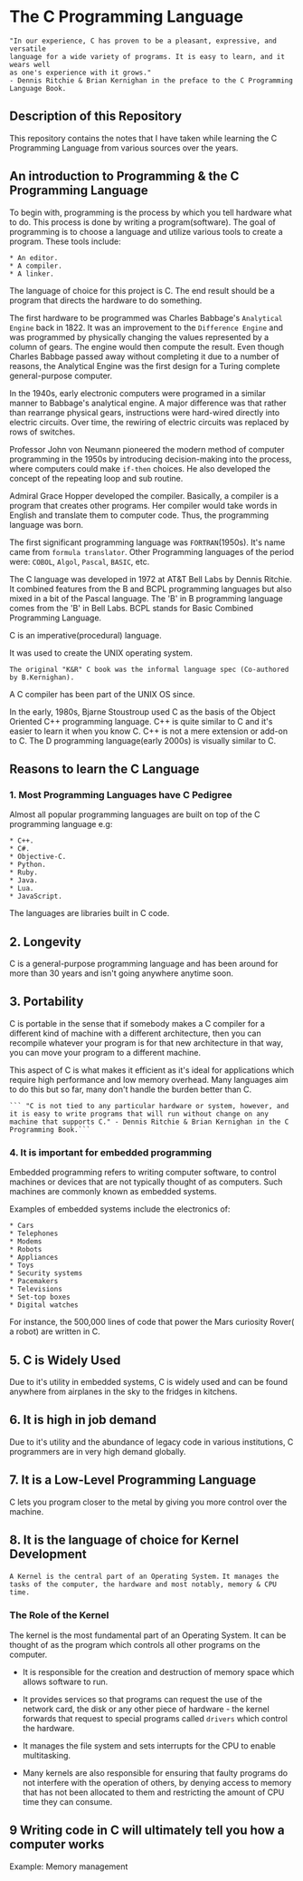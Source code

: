 # The C Programming Language

    "In our experience, C has proven to be a pleasant, expressive, and versatile 
    language for a wide variety of programs. It is easy to learn, and it wears well 
    as one's experience with it grows." 
    - Dennis Ritchie & Brian Kernighan in the preface to the C Programming Language Book.

## Description of this Repository

This repository contains the notes that I have taken while learning the C Programming Language from various sources over the years.

## An introduction to Programming & the C Programming Language

To begin with, programming is the process by which you tell hardware what to do. This process is done by writing a program(software).
The goal of programming is to choose a language and utilize various tools to create a program. These tools include:

    * An editor.
    * A compiler.
    * A linker.
The language of choice for this project is C. The end result should be a program that directs the hardware to do something.

The first hardware to be programmed was Charles Babbage's ```Analytical Engine``` back in 1822. It was an improvement to the ```Difference Engine``` and was programmed by physically changing the values represented by a column of gears. The engine would then compute the result. Even though Charles Babbage passed away without completing it due to a number of reasons, the Analytical Engine was the first design for a Turing complete general-purpose computer.

In the 1940s, early electronic computers were programed in a similar manner to Babbage's analytical engine. A major difference was that rather than rearrange physical gears, instructions were hard-wired directly into electric circuits. Over time, the rewiring of electric circuits was replaced by rows of switches.

Professor John von Neumann pioneered the modern method of computer programming in the 1950s by introducing decision-making into the process, where computers could make ```if-then``` choices. He also developed the concept of the repeating loop and sub routine.

Admiral Grace Hopper developed the compiler. Basically, a compiler is a program that creates other programs. Her compiler would take words in English and translate them to computer code. Thus, the programming language was born.

The first significant programming language was ```FORTRAN```(1950s). It's name came from ```formula translator```.
Other Programming languages of the period were: ```COBOL```, ```Algol```, ```Pascal```, ```BASIC```, etc.

The C language was developed in 1972 at AT&T Bell Labs by Dennis Ritchie. It combined features from the B and BCPL programming languages but also mixed in a bit of the Pascal language. The 'B' in B programming language comes from the 'B' in Bell Labs.
BCPL stands for Basic Combined Programming Language.

C is an imperative(procedural) language.

It was used to create the UNIX operating system.

    The original "K&R" C book was the informal language spec (Co-authored by B.Kernighan).
A C compiler has been part of the UNIX OS since.

In the early, 1980s, Bjarne Stoustroup used C as the basis of the Object Oriented C++ programming language. C++ is quite similar to C and it's easier to learn it when you know C. C++ is not a mere extension or add-on to C.
The D programming language(early 2000s) is visually similar to C.

## Reasons to learn the C Language

### 1. Most Programming Languages have C Pedigree

Almost all popular programming languages are built on top of the C programming language e.g:

    * C++.
    * C#.
    * Objective-C.
    * Python.
    * Ruby.
    * Java.
    * Lua.
    * JavaScript.
The languages are libraries built in C code.

## 2. Longevity

C is a general-purpose programming language and has been around for more than 30 years and isn't going anywhere anytime soon.

## 3. Portability

C is portable in the sense that if somebody makes a C compiler for a different kind of machine with a different architecture, then you can recompile whatever your program is for that new architecture in that way, you can move your program to a different machine.

This aspect of C is what makes it efficient as it's ideal for applications which require high performance and low memory overhead. Many languages aim to do this but so far, many don't handle the burden better than C.

    ``` "C is not tied to any particular hardware or system, however, and it is easy to write programs that will run without change on any machine that supports C." - Dennis Ritchie & Brian Kernighan in the C Programming Book.```

### 4. It is important for embedded programming

Embedded programming refers to writing computer software, to control machines or devices that are not typically thought of as computers. Such machines are commonly known as embedded systems.

Examples of embedded systems include the electronics of:

    * Cars 
    * Telephones
    * Modems 
    * Robots
    * Appliances
    * Toys
    * Security systems 
    * Pacemakers 
    * Televisions
    * Set-top boxes 
    * Digital watches
For instance, the 500,000 lines of code that power the Mars curiosity Rover( a robot) are written in C.

## 5. C is Widely Used

Due to it's utility in embedded systems, C is widely used and can be found anywhere from airplanes in the sky to the fridges in kitchens.

## 6. It is high in job demand

Due to it's utility and the abundance of legacy code in various institutions, C programmers are in very high demand globally.

## 7. It is a Low-Level Programming Language

C lets you program closer to the metal by giving you more control over the machine.

## 8. It is the language of choice for Kernel Development

```A Kernel is the central part of an Operating System.```
```It manages the tasks of the computer, the hardware and most notably, memory & CPU time.```

### The Role of the Kernel

The kernel is the most fundamental part of an Operating System. It can be thought of as the program which controls all other programs on the computer.

* It is responsible for the creation and destruction of memory space which allows software to run.

* It provides services so that programs can request the use of the network card, the disk or any other piece of hardware - the kernel forwards that request to special programs called ```drivers``` which control the hardware.

* It manages the file system and sets interrupts for the CPU to enable multitasking.

* Many kernels are also responsible for ensuring that faulty programs do not interfere with the operation of others, by denying access to memory that has not been allocated to them and restricting the amount of CPU time they can consume.

## 9 Writing code in C will ultimately tell you how a computer works

Example: Memory management
